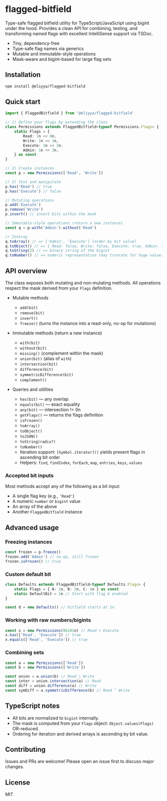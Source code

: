 # flagged-bitfield

Type-safe flagged bitfield utility for TypeScript/JavaScript using bigint under the hood. Provides a clean API for combining, testing, and transforming named flags with excellent IntelliSense support via TSDoc.

- Tiny, dependency-free
- Type-safe flag names via generics
- Mutable and immutable-style operations
- Mask-aware and bigint-based for large flag sets

## Installation

```bash
npm install @eliyya/flagged-bitfield
```

## Quick start

```ts
import { FlaggedBitfield } from '@eliyya/flagged-bitfield'

// 1) Define your flags by extending the class
class Permissions extends FlaggedBitfield<typeof Permissions.Flags> {
    static Flags = {
        Read: 1n << 0n,
        Write: 1n << 1n,
        Execute: 1n << 2n,
        Admin: 1n << 3n,
    } as const
}

// 2) Create instances
const p = new Permissions(['Read', 'Write'])

// 3) Test and manipulate
p.has('Read') // true
p.has('Execute') // false

// Mutating operations
p.add('Execute')
p.remove('Write')
p.invert() // invert bits within the mask

// Immutable-style operations (return a new instance)
const q = p.with('Admin').without('Read')

// Interop
q.toArray() // => ['Admin', 'Execute'] (order by bit value)
q.toObject() // => { Read: false, Write: false, Execute: true, Admin: true }
q.toString(2) // => binary string of the bigint
q.toNumber() // => numeric representation (may truncate for huge values)
```

## API overview

The class exposes both mutating and non-mutating methods. All operations respect the mask derived from your `Flags` definition.

- Mutable methods
    - `add(bit)`
    - `remove(bit)`
    - `invert()`
    - `freeze()` (turns the instance into a read-only, no-op for mutations)

- Immutable methods (return a new instance)
    - `with(bit)`
    - `without(bit)`
    - `missing()` (complement within the mask)
    - `union(bit)` (alias of `with`)
    - `intersection(bit)`
    - `difference(bit)`
    - `symmetricDifference(bit)`
    - `complement()`

- Queries and utilities
    - `has(bit)` — any overlap
    - `equals(bit)` — exact equality
    - `any(bit)` — intersection != 0n
    - `getFlags()` — returns the flags definition
    - `isFrozen()`
    - `toArray()`
    - `toObject()`
    - `toJSON()`
    - `toString(radix?)`
    - `toNumber()`
    - Iteration support: `[Symbol.iterator]()` yields present flags in ascending bit order
    - Helpers: `find`, `findIndex`, `forEach`, `map`, `entries`, `keys`, `values`

### Accepted bit inputs

Most methods accept any of the following as a bit input:

- A single flag key (e.g., `'Read'`)
- A numeric `number` or `bigint` value
- An array of the above
- Another `FlaggedBitfield` instance

## Advanced usage

### Freezing instances

```ts
const frozen = p.freeze()
frozen.add('Admin') // no-op, still frozen
frozen.isFrozen() // true
```

### Custom default bit

```ts
class Defaults extends FlaggedBitfield<typeof Defaults.Flags> {
    static Flags = { A: 1n, B: 2n, C: 4n } as const
    static DefaultBit = 1n // Start with flag A enabled
}

const d = new Defaults() // bitfield starts at 1n
```

### Working with raw numbers/bigints

```ts
const x = new Permissions(0b101n) // Read + Execute
x.has(['Read', 'Execute']) // true
x.equals(['Read', 'Execute']) // true
```

### Combining sets

```ts
const a = new Permissions(['Read'])
const b = new Permissions(['Write'])

const union = a.union(b) // Read | Write
const inter = union.intersection(a) // Read
const diff = union.difference(a) // Write
const symDiff = a.symmetricDifference(b) // Read ^ Write
```

## TypeScript notes

- All bits are normalized to `bigint` internally.
- The mask is computed from your `Flags` object: `Object.values(Flags)` OR-reduced.
- Ordering for iteration and derived arrays is ascending by bit value.

## Contributing

Issues and PRs are welcome! Please open an issue first to discuss major changes.

## License

MIT
